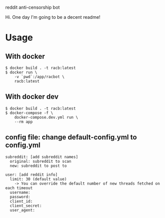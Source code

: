 reddit anti-censorship bot

Hi. One day I'm going to be a decent readme!

# Usage

## With docker

```
$ docker build . -t racb:latest
$ docker run \
    -v `pwd`:/app/racbot \
    racb:latest
```

## With docker dev
```
$ docker build . -t racb:latest
$ docker-compose -f \
    docker-compose.dev.yml run \
    --rm app
```

## config file: change default-config.yml to config.yml
```
subreddit: [add subreddit names]
  original: subreddit to scan
  new: subreddit to post to

user: [add reddit info]
  limit: 30 (default value)
    -> You can override the default number of new threads fetched on each timeout
  username:
  password:
  client_id:
  client_secret:
  user_agent:
```